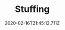 ---
templateKey: blog-post
title: Stuffing
type: cooking
energy: 170
health: 76
description: Ahh... the smell of warm bread and sage., 
featuredpost: false
date: 2020-02-16T21:45:12.711Z
featuredimage: /img/Stuffing.png
sellPrice: 165
tags:
  - Bread
  - Cranberries
  - Hazelnut
  - edible
---